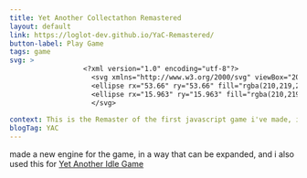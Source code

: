 ```yaml
---
title: Yet Another Collectathon Remastered
layout: default
link: https://loglot-dev.github.io/YaC-Remastered/
button-label: Play Game
tags: game
svg: >
                  <?xml version="1.0" encoding="utf-8"?>
                    <svg xmlns="http://www.w3.org/2000/svg" viewBox="200.0478 278.189 157.637 128.763" width="137.637px" height="128.763px">
                    <ellipse rx="53.66" ry="53.66" fill="rgba(210,219,237,0)" stroke="#000" stroke-width="10" cx="214.244" cy="308.225" style="stroke-width: 7.689;" transform="matrix(1, 0, 0, 1, 79.78075408935547, 45.066993713378906)"/>
                    <ellipse rx="15.963" ry="15.963" fill="rgba(210,219,237,0)" stroke="#000" stroke-width="10" cx="146.23" cy="249.085" style="stroke-width: 4.261;" transform="matrix(1, 0, 0, 1, 79.78075408935547, 45.066993713378906)"/>
                    </svg>
        
context: This is the Remaster of the first javascript game i've made, it plays better than the original.
blogTag: YAC
---
```

made a new engine for the game, in a way that can be expanded, and i also used this for [Yet Another Idle Game](./095YAIG.html)